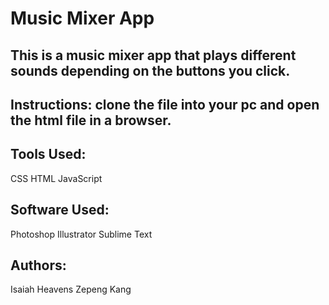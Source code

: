 # Music Mixer App

## This is a music mixer app that plays different sounds depending on the buttons you click.

## Instructions: clone the file into your pc and open the html file in a browser.

## Tools Used:
CSS
HTML
JavaScript

## Software Used:
Photoshop
Illustrator
Sublime Text

## Authors:
Isaiah Heavens
Zepeng Kang
